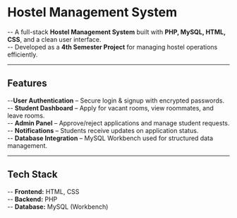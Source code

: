 #  Hostel Management System  

-- A full-stack **Hostel Management System** built with **PHP, MySQL, HTML, CSS**, and a clean user interface.  
-- Developed as a **4th Semester Project** for managing hostel operations efficiently.  

---

## Features  
--**User Authentication** – Secure login & signup with encrypted passwords.  
-- **Student Dashboard** – Apply for vacant rooms, view roommates, and leave rooms.  
-- **Admin Panel** – Approve/reject applications and manage student requests.  
-- **Notifications** – Students receive updates on application status.  
-- **Database Integration** – MySQL Workbench used for structured data management.  

---

##  Tech Stack  
-- **Frontend:** HTML, CSS  
-- **Backend:** PHP  
-- **Database:** MySQL (Workbench)  


